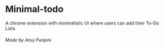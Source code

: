 # Minimal-todo

A chrome extension with minimalistic UI where users can add their To-Do Lists.

###### _Made by Anuj Punjani_
